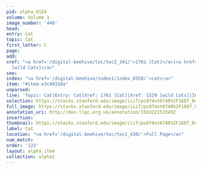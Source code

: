 ```yaml
---
pid: alpha_0124
volume: Volume 1
image_number: '440'
head: 
entry: Cat
topic: Cat
first_letter: C
page: 
add: 
xref: "<a href='/digital-beehive/toc/toc2_341/'>1761 [Cat]</a>|<a href='/digital-beehive/toc/toc2_300/'>1529
  [wild Cats]</a>"
see: 
index: "<a href='/digital-beehive/index1/index_0558/'>cat</a>"
item: "#item-e3c49318a"
unparsed: 
line: 'Topic: Cat|Entry: Cat|Xref: 1761 [Cat]|Xref: 1529 [wild Cats]|Index: cat|#item-e3c49318a'
selection: https://stacks.stanford.edu/image/iiif/ps974xt6740%2F1607_0439/832,837,3033,347/full/0/default.jpg
full_image: https://stacks.stanford.edu/image/iiif/ps974xt6740%2F1607_0439/full/full/0/default.jpg
annotation_uri: http://dev.llgc.org.uk/annotation/1563221533432
insertion: 
thumbnail: https://stacks.stanford.edu/image/iiif/ps974xt6740%2F1607_0439/832,837,600,180/250,/0/default.jpg
label: Cat
location: "<a href='/digital-beehive/toc/toc1_430/'>Full Page</a>"
num_match: 
order: '123'
layout: alpha_item
collection: alpha1
---
```

